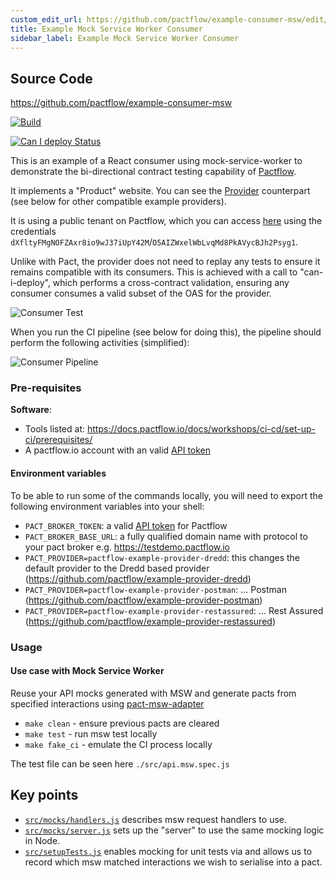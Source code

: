 ```yaml
---
custom_edit_url: https://github.com/pactflow/example-consumer-msw/edit/master/README.md
title: Example Mock Service Worker Consumer
sidebar_label: Example Mock Service Worker Consumer
---
```


<!-- This file has been synced from the pactflow/example-consumer-msw repository. Please do not edit it directly. The URL of the source file can be found in the custom_edit_url value above -->

## Source Code

https://github.com/pactflow/example-consumer-msw


[![Build](https://github.com/pactflow/example-consumer-msw/actions/workflows/build.yml/badge.svg)](https://github.com/pactflow/example-consumer-msw/actions/workflows/build.yml)

[![Can I deploy Status](https://testdemo.pactflow.io/pacticipants/pactflow-example-consumer-msw/branches/master/latest-version/can-i-deploy/to-environment/production/badge)](https://testdemo.pactflow.io/pacticipants/pactflow-example-consumer-msw/branches/master/latest-version/can-i-deploy/to-environment/production/badge)


This is an example of a React consumer using mock-service-worker to demonstrate the bi-directional contract testing capability of [Pactflow](https://pactflow.io).

It implements a "Product" website. You can see the [Provider](https://github.com/pactflow/example-provider-dredd) counterpart (see below for other compatible example providers).

It is using a public tenant on Pactflow, which you can access [here](https://test.pactflow.io) using the credentials `dXfltyFMgNOFZAxr8io9wJ37iUpY42M`/`O5AIZWxelWbLvqMd8PkAVycBJh2Psyg1`.

Unlike with Pact, the provider does not need to replay any tests to ensure it remains compatible with its consumers. This is achieved with a call to "can-i-deploy", which performs a cross-contract validation, ensuring any consumer consumes a valid subset of the OAS for the provider.

![Consumer Test](https://raw.githubusercontent.com/pactflow/example-consumer-msw/master/docs/consumer-scope.png)

When you run the CI pipeline (see below for doing this), the pipeline should perform the following activities (simplified):

![Consumer Pipeline](https://raw.githubusercontent.com/pactflow/example-consumer-msw/master/docs/consumer-pipeline.png)

### Pre-requisites

**Software**:

- Tools listed at: https://docs.pactflow.io/docs/workshops/ci-cd/set-up-ci/prerequisites/
- A pactflow.io account with an valid [API token](https://docs.pactflow.io/docs/getting-started/#configuring-your-api-token)

#### Environment variables

To be able to run some of the commands locally, you will need to export the following environment variables into your shell:

- `PACT_BROKER_TOKEN`: a valid [API token](https://docs.pactflow.io/docs/getting-started/#configuring-your-api-token) for Pactflow
- `PACT_BROKER_BASE_URL`: a fully qualified domain name with protocol to your pact broker e.g. https://testdemo.pactflow.io
- `PACT_PROVIDER=pactflow-example-provider-dredd`: this changes the default provider to the Dredd based provider (https://github.com/pactflow/example-provider-dredd)
- `PACT_PROVIDER=pactflow-example-provider-postman`: ... Postman (https://github.com/pactflow/example-provider-postman)
- `PACT_PROVIDER=pactflow-example-provider-restassured`: ... Rest Assured (https://github.com/pactflow/example-provider-restassured)

### Usage

#### Use case with Mock Service Worker

Reuse your API mocks generated with MSW and generate pacts from specified interactions using [pact-msw-adapter](https://www.npmjs.com/package/@pactflow/pact-msw-adapter)

- `make clean` - ensure previous pacts are cleared
- `make test` - run msw test locally
- `make fake_ci` - emulate the CI process locally

The test file can be seen here `./src/api.msw.spec.js`

## Key points

- [`src/mocks/handlers.js`](https://raw.githubusercontent.com/pactflow/example-consumer-msw/master/src/mocks/handlers.js) describes msw request handlers to use.
- [`src/mocks/server.js`](https://raw.githubusercontent.com/pactflow/example-consumer-msw/master/src/mocks/server.js) sets up the "server" to use the same mocking logic in Node.
- [`src/setupTests.js`](https://raw.githubusercontent.com/pactflow/example-consumer-msw/master/src/setupTests.js) enables mocking for unit tests via and allows us to record which msw matched interactions we wish to serialise into a pact.
